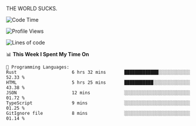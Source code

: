 THE WORLD SUCKS.

<!--START_SECTION:waka-->
![Code Time](http://img.shields.io/badge/Code%20Time-258%20hrs%2034%20mins-blue)

![Profile Views](http://img.shields.io/badge/Profile%20Views-0-blue)

![Lines of code](https://img.shields.io/badge/From%20Hello%20World%20I%27ve%20Written-1.5%20million%20lines%20of%20code-blue)

📊 **This Week I Spent My Time On** 

```text
💬 Programming Languages: 
Rust                     6 hrs 32 mins       █████████████░░░░░░░░░░░░   52.33 % 
HTML                     5 hrs 25 mins       ███████████░░░░░░░░░░░░░░   43.38 % 
JSON                     12 mins             ░░░░░░░░░░░░░░░░░░░░░░░░░   01.72 % 
TypeScript               9 mins              ░░░░░░░░░░░░░░░░░░░░░░░░░   01.25 % 
GitIgnore file           8 mins              ░░░░░░░░░░░░░░░░░░░░░░░░░   01.14 % 
```


<!--END_SECTION:waka-->
